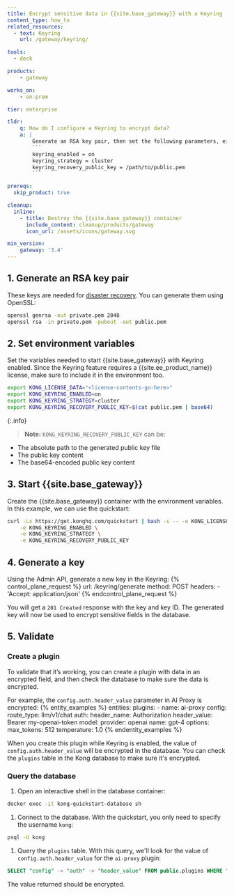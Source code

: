 ```yaml
---
title: Encrypt sensitive data in {{site.base_gateway}} with a Keyring
content_type: how_to
related_resources:
  - text: Keyring
    url: /gateway/keyring/

tools:
  - deck

products:
    - gateway

works_on:
    - on-prem

tier: enterprise

tldr:
    q: How do I configure a Keyring to encrypt data?
    a: |
        Generate an RSA key pair, then set the following parameters, either as environment variables or in `kong.conf`:
        ```
        keyring_enabled = on
        keyring_strategy = cluster
        keyring_recovery_public_key = /path/to/public.pem
        ```

prereqs:
  skip_product: true

cleanup:
  inline:
    - title: Destroy the {{site.base_gateway}} container
      include_content: cleanup/products/gateway
      icon_url: /assets/icons/gateway.svg

min_version:
    gateway: '3.4'
---
```


## 1. Generate an RSA key pair

These keys are needed for [disaster recovery](/gateway/keyring/#disaster-recovery). You can generate them using OpenSSL:
```sh
openssl genrsa -out private.pem 2048
openssl rsa -in private.pem -pubout -out public.pem
```

## 2. Set environment variables

Set the variables needed to start {{site.base_gateway}} with Keyring enabled. Since the Keyring feature requires a {{site.ee_product_name}} license, make sure to include it in the environment too.
```sh
export KONG_LICENSE_DATA="<license-contents-go-here>"
export KONG_KEYRING_ENABLED=on
export KONG_KEYRING_STRATEGY=cluster
export KONG_KEYRING_RECOVERY_PUBLIC_KEY=$(cat public.pem | base64)
```

{:.info}
> **Note:** `KONG_KEYRING_RECOVERY_PUBLIC_KEY` can be:
* The absolute path to the generated public key file
* The public key content
* The base64-encoded public key content

## 3. Start {{site.base_gateway}}

Create the {{site.base_gateway}} container with the environment variables. In this example, we can use the quickstart:
```sh
curl -Ls https://get.konghq.com/quickstart | bash -s -- -e KONG_LICENSE_DATA \
    -e KONG_KEYRING_ENABLED \
    -e KONG_KEYRING_STRATEGY \
    -e KONG_KEYRING_RECOVERY_PUBLIC_KEY
```

## 4. Generate a key

Using the Admin API, generate a new key in the Keyring:
{% control_plane_request %}
  url: /keyring/generate
  method: POST
  headers:
      - 'Accept: application/json'
{% endcontrol_plane_request %}

You will get a `201 Created` response with the key and key ID. The generated key will now be used to encrypt sensitive fields in the database.

## 5. Validate

### Create a plugin

To validate that it’s working, you can create a plugin with data in an encrypted field, and then check the database to make sure the data is encrypted. 

For example, the `config.auth.header_value` parameter in AI Proxy is encrypted:
{% entity_examples %}
entities:
  plugins:
    - name: ai-proxy
      config:
        route_type: llm/v1/chat
        auth:
          header_name: Authorization
          header_value: Bearer my-openai-token
        model:
          provider: openai
          name: gpt-4
          options:
            max_tokens: 512
            temperature: 1.0
{% endentity_examples %}

When you create this plugin while Keyring is enabled, the value of `config.auth.header_value` will be encrypted in the database. You can check the `plugins` table in the Kong database to make sure it's encrypted.

### Query the database

1. Open an interactive shell in the database container:
```sh
docker exec -it kong-quickstart-database sh
```

1. Connect to the database. With the quickstart, you only need to specify the username `kong`:
```sh
psql -U kong
```

1. Query the `plugins` table. With this query, we'll look for the value of `config.auth.header_value` for the `ai-proxy` plugin:
```sql
SELECT "config" -> "auth" -> "header_value" FROM public.plugins WHERE "name" = "ai-proxy";
```

The value returned should be encrypted.